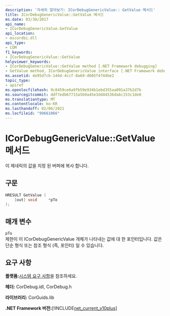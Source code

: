 ```yaml
---
description: '자세히 알아보기: ICorDebugGenericValue:: GetValue 메서드'
title: ICorDebugGenericValue::GetValue 메서드
ms.date: 03/30/2017
api_name:
- ICorDebugGenericValue.GetValue
api_location:
- mscordbi.dll
api_type:
- COM
f1_keywords:
- ICorDebugGenericValue::GetValue
helpviewer_keywords:
- ICorDebugGenericValue::GetValue method [.NET Framework debugging]
- GetValue method, ICorDebugGenericValue interface [.NET Framework debugging]
ms.assetid: 4e95d7cb-144d-4ccf-8a69-d605f4744be2
topic_type:
- apiref
ms.openlocfilehash: 9c8459ce6a9fb59e934b1ebd355aa091a37b2d7b
ms.sourcegitcommit: ddf7edb67715a5b9a45e3dd44536dabc153c1de0
ms.translationtype: MT
ms.contentlocale: ko-KR
ms.lasthandoff: 02/06/2021
ms.locfileid: "99661066"
---
```

# <a name="icordebuggenericvaluegetvalue-method"></a>ICorDebugGenericValue::GetValue 메서드

이 제네릭의 값을 지정 된 버퍼에 복사 합니다.  
  
## <a name="syntax"></a>구문  
  
```cpp  
HRESULT GetValue (  
    [out] void     *pTo  
);  
```  
  
## <a name="parameters"></a>매개 변수  

 `pTo`  
 제한이 이 ICorDebugGenericValue 개체가 나타내는 값에 대 한 포인터입니다. 값은 단순 형식 또는 참조 형식 (즉, 포인터) 일 수 있습니다.  
  
## <a name="requirements"></a>요구 사항  

 **플랫폼:**[시스템 요구 사항](../../get-started/system-requirements.md)을 참조하세요.  
  
 **헤더:** CorDebug.idl, CorDebug.h  
  
 **라이브러리:** CorGuids.lib  
  
 **.NET Framework 버전:**[!INCLUDE[net_current_v10plus](../../../../includes/net-current-v10plus-md.md)]
